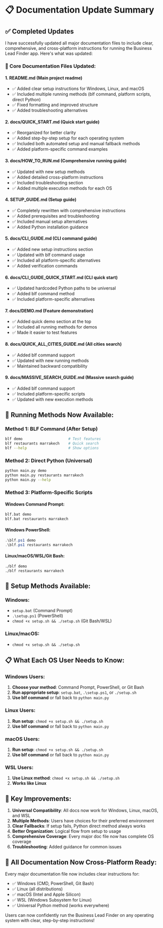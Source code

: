 # 📋 Documentation Update Summary

## ✅ Completed Updates

I have successfully updated all major documentation files to include clear, comprehensive, and cross-platform instructions for running the Business Lead Finder app. Here's what was updated:

### 🔧 Core Documentation Files Updated:

#### 1. **README.md** (Main project readme)
- ✅ Added clear setup instructions for Windows, Linux, and macOS
- ✅ Included multiple running methods (blf command, platform scripts, direct Python)
- ✅ Fixed formatting and improved structure
- ✅ Added troubleshooting alternatives

#### 2. **docs/QUICK_START.md** (Quick start guide)
- ✅ Reorganized for better clarity
- ✅ Added step-by-step setup for each operating system
- ✅ Included both automated setup and manual fallback methods
- ✅ Added platform-specific command examples

#### 3. **docs/HOW_TO_RUN.md** (Comprehensive running guide)
- ✅ Updated with new setup methods
- ✅ Added detailed cross-platform instructions
- ✅ Included troubleshooting section
- ✅ Added multiple execution methods for each OS

#### 4. **SETUP_GUIDE.md** (Setup guide)
- ✅ Completely rewritten with comprehensive instructions
- ✅ Added prerequisites and troubleshooting
- ✅ Included manual setup alternatives
- ✅ Added Python installation guidance

#### 5. **docs/CLI_GUIDE.md** (CLI command guide)
- ✅ Added new setup instructions section
- ✅ Updated with blf command usage
- ✅ Included all platform-specific alternatives
- ✅ Added verification commands

#### 6. **docs/CLI_GUIDE_QUICK_START.md** (CLI quick start)
- ✅ Updated hardcoded Python paths to be universal
- ✅ Added blf command method
- ✅ Included platform-specific alternatives

#### 7. **docs/DEMO.md** (Feature demonstration)
- ✅ Added quick demo section at the top
- ✅ Included all running methods for demos
- ✅ Made it easier to test features

#### 8. **docs/QUICK_ALL_CITIES_GUIDE.md** (All cities search)
- ✅ Added blf command support
- ✅ Updated with new running methods
- ✅ Maintained backward compatibility

#### 9. **docs/MASSIVE_SEARCH_GUIDE.md** (Massive search guide)
- ✅ Added blf command support
- ✅ Included platform-specific scripts
- ✅ Updated with new execution methods

## 🚀 Running Methods Now Available:

### Method 1: BLF Command (After Setup)
```bash
blf demo                     # Test features
blf restaurants marrakech    # Quick search
blf --help                   # Show options
```

### Method 2: Direct Python (Universal)
```bash
python main.py demo
python main.py restaurants marrakech
python main.py --help
```

### Method 3: Platform-Specific Scripts

#### Windows Command Prompt:
```cmd
blf.bat demo
blf.bat restaurants marrakech
```

#### Windows PowerShell:
```powershell
.\blf.ps1 demo
.\blf.ps1 restaurants marrakech
```

#### Linux/macOS/WSL/Git Bash:
```bash
./blf demo
./blf restaurants marrakech
```

## 🔧 Setup Methods Available:

### Windows:
- `setup.bat` (Command Prompt)
- `.\setup.ps1` (PowerShell)  
- `chmod +x setup.sh && ./setup.sh` (Git Bash/WSL)

### Linux/macOS:
- `chmod +x setup.sh && ./setup.sh`

## 📋 What Each OS User Needs to Know:

### Windows Users:
1. **Choose your method**: Command Prompt, PowerShell, or Git Bash
2. **Run appropriate setup**: `setup.bat`, `.\setup.ps1`, or `./setup.sh`
3. **Use blf command** or fall back to `python main.py`

### Linux Users:
1. **Run setup**: `chmod +x setup.sh && ./setup.sh`
2. **Use blf command** or fall back to `python main.py`

### macOS Users:
1. **Run setup**: `chmod +x setup.sh && ./setup.sh`
2. **Use blf command** or fall back to `python main.py`

### WSL Users:
1. **Use Linux method**: `chmod +x setup.sh && ./setup.sh`
2. **Works like Linux**

## 🎯 Key Improvements:

1. **Universal Compatibility**: All docs now work for Windows, Linux, macOS, and WSL
2. **Multiple Methods**: Users have choices for their preferred environment
3. **Clear Fallbacks**: If setup fails, Python direct method always works
4. **Better Organization**: Logical flow from setup to usage
5. **Comprehensive Coverage**: Every major doc file now has complete OS coverage
6. **Troubleshooting**: Added guidance for common issues

## 📂 All Documentation Now Cross-Platform Ready:

Every major documentation file now includes clear instructions for:
- ✅ Windows (CMD, PowerShell, Git Bash)
- ✅ Linux (all distributions)  
- ✅ macOS (Intel and Apple Silicon)
- ✅ WSL (Windows Subsystem for Linux)
- ✅ Universal Python method (works everywhere)

Users can now confidently run the Business Lead Finder on any operating system with clear, step-by-step instructions!

